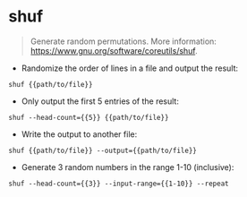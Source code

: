 # shuf

> Generate random permutations.
> More information: <https://www.gnu.org/software/coreutils/shuf>.

- Randomize the order of lines in a file and output the result:

`shuf {{path/to/file}}`

- Only output the first 5 entries of the result:

`shuf --head-count={{5}} {{path/to/file}}`

- Write the output to another file:

`shuf {{path/to/file}} --output={{path/to/file}}`

- Generate 3 random numbers in the range 1-10 (inclusive):

`shuf --head-count={{3}} --input-range={{1-10}} --repeat`
